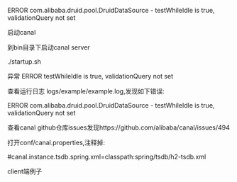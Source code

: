 ERROR com.alibaba.druid.pool.DruidDataSource - testWhileIdle is true, validationQuery not set

启动canal

到bin目录下启动canal server



./startup.sh

异常 ERROR testWhileIdle is true, validationQuery not set

查看运行日志 logs/example/example.log,发现如下错误:



ERROR com.alibaba.druid.pool.DruidDataSource - testWhileIdle is true, validationQuery not set

查看canal github仓库issues发现https://github.com/alibaba/canal/issues/494 

打开conf/canal.properties,注释掉:



\#canal.instance.tsdb.spring.xml=classpath:spring/tsdb/h2-tsdb.xml

client端例子

